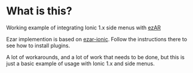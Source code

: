 
# What is this?
Working example of integrating Ionic 1.x side menus with [ezAR](ezartech.com)

Ezar implemention is based on [ezar-ionic](https://github.com/ezartech/ezar-ionic). Follow the instructions there to see how to install plugins.

A lot of workarounds, and a lot of work that needs to be done, but this is just a basic example of usage with Ionic 1.x and side menus.
